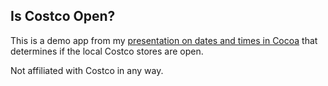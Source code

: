 Is Costco Open?
---------------

This is a demo app from my [presentation on dates and times in Cocoa](https://speakerdeck.com/slaunchaman/dates-and-times-in-cocoa-cocoaconf-columbus-2014) that determines if the local Costco stores are open.

Not affiliated with Costco in any way.